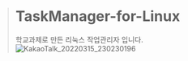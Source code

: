 ># TaskManager-for-Linux
>학교과제로 만든 리눅스 작업관리자 입니다.
![KakaoTalk_20220315_230230196](https://user-images.githubusercontent.com/63365132/158395323-cd9f9e64-c783-4ef7-acf5-a1c33eb24ef9.png)
